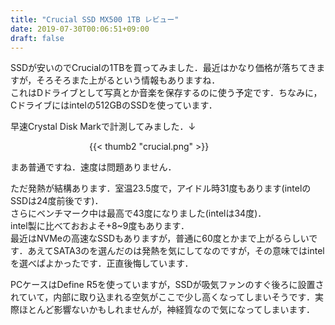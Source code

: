```yaml
---
title: "Crucial SSD MX500 1TB レビュー"
date: 2019-07-30T00:06:51+09:00
draft: false 
---
```


SSDが安いのでCrucialの1TBを買ってみました．最近はかなり価格が落ちてきますが，そろそろまた上がるという情報もありますね．  
これはDドライブとして写真とか音楽を保存するのに使う予定です．ちなみに，Cドライブにはintelの512GBのSSDを使っています．

早速Crystal Disk Markで計測してみました．↓

<div style="width: 50%; margin: auto;">
{{< thumb2 "crucial.png" >}}
</div>

まあ普通ですね．速度は問題ありません．

ただ発熱が結構あります．室温23.5度で，アイドル時31度もあります(intelのSSDは24度前後です)．  
さらにベンチマーク中は最高で43度になりました(intelは34度)．  
intel製に比べておおよそ+8~9度もあります．  
最近はNVMeの高速なSSDもありますが，普通に60度とかまで上がるらしいです．あえてSATA3のを選んだのは発熱を気にしてなのですが，その意味ではintelを選べばよかったです．正直後悔しています．

PCケースはDefine R5を使っていますが，SSDが吸気ファンのすぐ後ろに設置されていて，内部に取り込まれる空気がここで少し高くなってしまいそうです．実際ほとんど影響ないかもしれませんが，神経質なので気になってしまいます．
